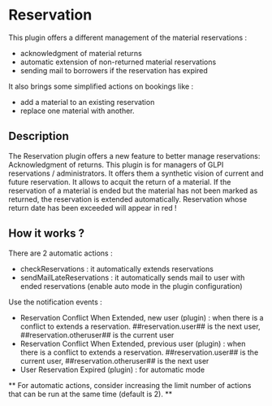 # Reservation

This plugin offers a different management of the material reservations :

- acknowledgment of material returns
- automatic extension of non-returned material reservations
- sending mail to borrowers if the reservation has expired

It also brings some simplified actions on bookings like :

- add a material to an existing reservation
- replace one material with another.

## Description

The Reservation plugin offers a new feature to better manage reservations: Acknowledgment of returns.
This plugin is for managers of GLPI reservations / administrators. It offers them a synthetic vision of current and future reservation.
It allows to acquit the return of a material. If the reservation of a material is ended but the material has not been marked as returned, the reservation is extended automatically. Reservation whose return date has been exceeded will appear in red !

## How it works ?

There are 2 automatic actions : 
- checkReservations : it automatically extends reservations 
- sendMailLateReservations : it automatically sends mail to user with ended reservations (enable auto mode in the plugin configuration)

Use the notification events :
- Reservation Conflict When Extended, new user (plugin) : when there is a conflict to extends a reservation. ##reservation.user## is the next user, ##reservation.otheruser## is the current user 
- Reservation Conflict When Extended, previous user (plugin) : when there is a conflict to extends a reservation. ##reservation.user## is the current user, ##reservation.otheruser## is the next user
- User Reservation Expired (plugin) : for automatic mode

** For automatic actions, consider increasing the limit number of actions that can be run at the same time (default is 2). **